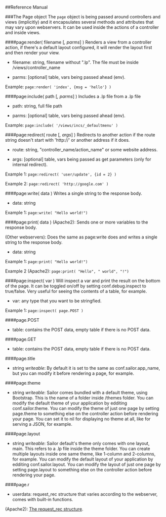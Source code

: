 ##Reference Manual

###The Page object
The `page` object is being passed around controllers and views (implicitly) and it encapsulates several methods and attributes that may vary upon webservers. It can be used inside the actions of a controller and inside views.

####page:render( filename [*, parms*] )
Renders a view from a controller action, if there's a default layout configured, it will render the layout first and then render your view.

 * filename: string, filename without ".lp". The file must be inside /views/controller_name

 * parms: [optional] table, vars being passed ahead (env).

Example: `page:render( 'index', {msg = 'hello'} )`

####page:include( path [*, parms*] )
Includes a .lp file from a .lp file

 * path: string, full file path
 
 * parms: [optional] table, vars being passed ahead (env).

Example: `page:include( '/views/incs/_defaultmenu' )`

####page:redirect( route [*, args*] )
Redirects to another action if the route string doesn't start with 'http://' or another address if it does.
 
 * route: string, "controller_name/action_name" or some website address.
 
 * args: [optional] table, vars being passed as get parameters (only for internal redirect).

Example 1: `page:redirect( 'user/update', {id = 2} )`

Example 2: `page:redirect( 'http://google.com' )`

####page:write( data )
Writes a single string to the response body.

 * data: string

Example 1: `page:write( "Hello world!")`

####page:print( data )
(Apache2): Sends one or more variables to the response body.

(Other webservers): Does the same as page:write does and writes a single string to the response body.

 * data: string

Example 1: `page:print( "Hello world!")`

Example 2 (Apache2): `page:print( "Hello", " world", "!")`

####page:inspect( var )
Will inspect a var and print the result on the bottom of the page. It can be toggled on/off by setting conf.debug.inspect to true/false. Very useful for seeing the contents of a table, for example.

 * var: any type that you want to be stringfied.

Example 1: `page:inspect( page.POST )`

####page.POST

 * table: contains the POST data, empty table if there is no POST data.

####page.GET

 * table: contains the POST data, empty table if there is no POST data.

####page.title

 * string *writeable*: By default it is set to the same as conf.sailor.app_name, but you can modify it before rendering a page, for example.

####page.theme 

 * string *writeable*: Sailor comes bundled with a default theme, using Bootstrap. This is the name of a folder inside /themes folder. You can modify the default theme of your application by edditing conf.sailor.theme. You can modify the theme of just one page by setting page.theme to something else on the controller action before rendering your page. You can set it to nil for displaying no theme at all, like for serving a JSON, for example.

####page.layout
 
 * string *writeable*: Sailor default's theme only comes with one layout, main. This refers to a .lp file inside the theme folder. You can create multiple layouts inside one same theme, like 1-column and 2-columns, for example.  You can modify the default layout of your application by edditing conf.sailor.layout. You can modify the layout of just one page by setting page.layout to something else on the controller action before rendering your page.

####page.r
 
 * userdata: request_rec structure that varies according to the webserver, comes with built-in functions.

(Apache2): [The request_rec structure](http://modlua.org/api/request).
